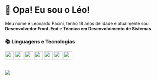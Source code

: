 # 👋 Opa! Eu sou o Léo!
Meu nome é Leonardo Pacini, tenho 18 anos de idade e atualmente sou <strong>Desenvolvedor Front-End</strong> e <strong>Técnico em Desenvolvimento de Sistemas</strong>.

### 📚 Linguagens e Tecnologias
<div>
  <img src="https://cdn.jsdelivr.net/gh/devicons/devicon@latest/icons/react/react-original.svg" width="28px" height="28px" />
  <img src="https://cdn.jsdelivr.net/gh/devicons/devicon/icons/html5/html5-plain.svg" width="28px" height="28px" />
  <img src="https://cdn.jsdelivr.net/gh/devicons/devicon/icons/css3/css3-plain.svg" width="28px" height="28px" />
  <img src="https://cdn.jsdelivr.net/gh/devicons/devicon/icons/javascript/javascript-plain.svg" width="28px" height="28px" />
  <img src="https://cdn.jsdelivr.net/gh/devicons/devicon@latest/icons/bootstrap/bootstrap-original.svg" width="28px" height="28px" />
  <img src="https://cdn.jsdelivr.net/gh/devicons/devicon@latest/icons/tailwindcss/tailwindcss-original.svg" width="28px" height="28px" />
  <img src="https://cdn.jsdelivr.net/gh/devicons/devicon/icons/sass/sass-original.svg" width="28px" height="28px" />
</div>

##

<a href="www.linkedin.com/in/leonardo-pacini-desenvolvedor" target="_blank"><img src="https://img.shields.io/badge/-LinkedIn-%230077B5?style=for-the-badge&logo=linkedin&logoColor=white" target="_blank"></a>

